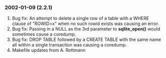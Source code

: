 ### 2002\-01\-09 (2\.2\.1\)

1. Bug fix: An attempt to delete a single row of a table with a WHERE
 clause of "ROWID\=x" when no such rowid exists was causing an error.
2. Bug fix: Passing in a NULL as the 3rd parameter to **sqlite\_open()**
 would sometimes cause a coredump.
3. Bug fix: DROP TABLE followed by a CREATE TABLE with the same name all
 within a single transaction was causing a coredump.
4. Makefile updates from A. Rottmann




